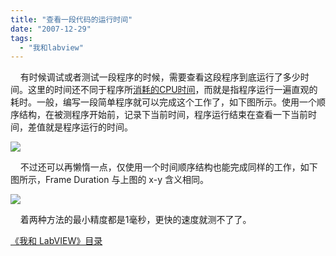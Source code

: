 ```yaml
---
title: "查看一段代码的运行时间"
date: "2007-12-29"
tags: 
  - "我和labview"
---
```


    有时候调试或者测试一段程序的时候，需要查看这段程序到底运行了多少时间。这里的时间还不同于程序所[消耗的CPU时间](http://ruanqizhen.spaces.live.com/mmm2007-07-26_17.23/blog/cns!5852D4F797C53FB6!1738.entry)，而就是指程序运行一遍直观的耗时。一般，编写一段简单程序就可以完成这个工作了，如下图所示。使用一个顺序结构，在被测程序开始前，记录下当前时间，程序运行结束在查看一下当前时间，差值就是程序运行的时间。

![](http://byfiles.storage.msn.com/y1pIcO_924THoeos_P2svSOwqz2xmadR5aJuzbXcZfzFJsT0v1XnS-aBgsnHQrIMDsUDIe_3ZoMHrY?PARTNER=WRITER)

    不过还可以再懒惰一点，仅使用一个时间顺序结构也能完成同样的工作，如下图所示，Frame Duration 与上图的 x-y 含义相同。

![](http://byfiles.storage.msn.com/y1pIcO_924THofyYgtykcNG6y2gfzx8suciSy8PWhXA2Axy-MtzONVESfzQaCSikYpGaW37YydBC2c?PARTNER=WRITER)

    着两种方法的最小精度都是1毫秒，更快的速度就测不了了。

[《我和 LabVIEW》目录](http://ruanqizhen.spaces.live.com/mmm2007-10-25_18.59/mmm2007-10-25_18.59/mmm2007-07-26_17.23/mmm2007-07-26_17.23/mmm2007-07-26_17.23/Blog/cns!1pU-rgQVTuuWM1TX8W8PfmDA!1073.entry)
